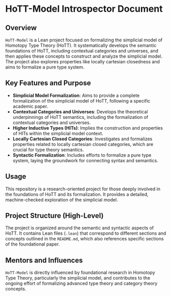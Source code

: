 # HoTT-Model Introspector Document

## Overview

`HoTT-Model` is a Lean project focused on formalizing the simplicial model of Homotopy Type Theory (HoTT). It systematically develops the semantic foundations of HoTT, including contextual categories and universes, and then applies these concepts to construct and analyze the simplicial model. The project also explores properties like locally cartesian closedness and aims to formalize a pure type system.

## Key Features and Purpose

*   **Simplicial Model Formalization**: Aims to provide a complete formalization of the simplicial model of HoTT, following a specific academic paper.
*   **Contextual Categories and Universes**: Develops the theoretical underpinnings of HoTT semantics, including the formalization of contextual categories and universes.
*   **Higher Inductive Types (HITs)**: Implies the construction and properties of HITs within the simplicial model context.
*   **Locally Cartesian Closed Categories**: Investigates and formalizes properties related to locally cartesian closed categories, which are crucial for type theory semantics.
*   **Syntactic Formalization**: Includes efforts to formalize a pure type system, laying the groundwork for connecting syntax and semantics.

## Usage

This repository is a research-oriented project for those deeply involved in the foundations of HoTT and its formalization. It provides a detailed, machine-checked exploration of the simplicial model.

## Project Structure (High-Level)

The project is organized around the semantic and syntactic aspects of HoTT. It contains Lean files (`.lean`) that correspond to different sections and concepts outlined in the `README.md`, which also references specific sections of the foundational paper.

## Mentors and Influences

`HoTT-Model` is directly influenced by foundational research in Homotopy Type Theory, particularly the simplicial model, and contributes to the ongoing effort of formalizing advanced type theory and category theory concepts.
